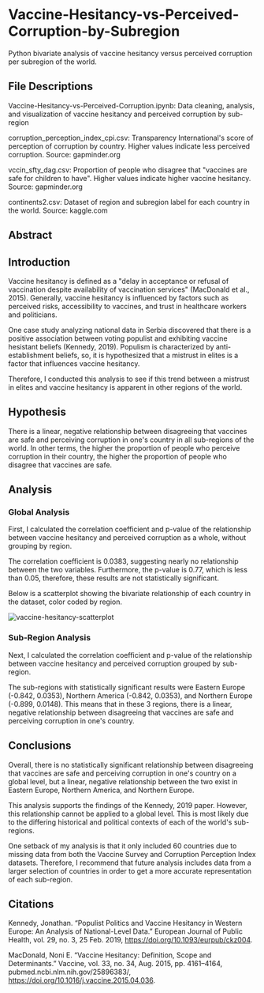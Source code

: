 # Vaccine-Hesitancy-vs-Perceived-Corruption-by-Subregion
Python bivariate analysis of vaccine hesitancy versus perceived corruption per subregion of the world. 

## File Descriptions
Vaccine-Hesitancy-vs-Perceived-Corruption.ipynb: Data cleaning, analysis, and visualization of vaccine hesitancy and perceived corruption by sub-region 

corruption_perception_index_cpi.csv: Transparency International's score of perception of corruption by country. Higher values indicate less perceived corruption. Source: gapminder.org 

vccin_sfty_dag.csv: Proportion of people who disagree that "vaccines are safe for children to have". Higher values indicate higher vaccine hesitancy. Source: gapminder.org 

continents2.csv: Dataset of region and subregion label for each country in the world. Source: kaggle.com

## Abstract 

## Introduction
Vaccine hesitancy is defined as a "delay in acceptance or refusal of vaccination despite availability of vaccination services" (MacDonald et al., 2015). Generally, vaccine hesitancy is influenced by factors such as perceived risks, accessibility to vaccines, and trust in healthcare workers and politicians. 

One case study analyzing national data in Serbia discovered that there is a positive association between voting populist and exhibiting vaccine hesistant beliefs (Kennedy, 2019). Populism is characterized by anti-establishment beliefs, so, it is hypothesized that a mistrust in elites is a factor that influences vaccine hesitancy. 

Therefore, I conducted this analysis to see if this trend between a mistrust in elites and vaccine hesitancy is apparent in other regions of the world.

## Hypothesis
There is a linear, negative relationship between disagreeing that vaccines are safe and perceiving corruption in one's country in all sub-regions of the world. 
In other terms, the higher the proportion of people who perceive corruption in their country, the higher the proportion of people who disagree that vaccines are safe. 

## Analysis

### Global Analysis 
First, I calculated the correlation coefficient and p-value of the relationship between vaccine hesitancy and perceived corruption as a whole, without grouping by region. 

The correlation coefficient is 0.0383, suggesting nearly no relationship between the two variables. Furthermore, the p-value is 0.77, which is less than 0.05, therefore, these results are not statistically significant. 

Below is a scatterplot showing the bivariate relationship of each country in the dataset, color coded by region. 

![vaccine-hesitancy-scatterplot](https://github.com/stacycaeiro/Vaccine-Hesitancy-Analysis/assets/120422997/fc92a065-d67a-4695-aa2d-8a2cf326e24a)

### Sub-Region Analysis
Next, I calculated the correlation coefficient and p-value of the relationship between vaccine hesitancy and perceived corruption grouped by sub-region. 

The sub-regions with statistically significant results were Eastern Europe (-0.842, 0.0353), Northern America (-0.842, 0.0353), and Northern Europe (-0.899, 0.0148). This means that in these 3 regions, there is a linear, negative relationship between disagreeing that vaccines are safe and perceiving corruption in one's country.

## Conclusions 
Overall, there is no statistically significant relationship between disagreeing that vaccines are safe and perceiving corruption in one's country on a global level, but a linear, negative relationship between the two exist in Eastern Europe, Northern America, and Northern Europe. 

This analysis supports the findings of the Kennedy, 2019 paper. However, this relationship cannot be applied to a global level. This is most likely due to the differing historical and political contexts of each of the world's sub-regions. 

One setback of my analysis is that it only included 60 countries due to missing data from both the Vaccine Survey and Corruption Perception Index datasets. Therefore, I recommend that future analysis includes data from a larger selection of countries in order to get a more accurate representation of each sub-region. 

## Citations
Kennedy, Jonathan. “Populist Politics and Vaccine Hesitancy in Western Europe: An Analysis of National-Level Data.” European Journal of Public Health, vol. 29, no. 3, 25 Feb. 2019, https://doi.org/10.1093/eurpub/ckz004.

MacDonald, Noni E. “Vaccine Hesitancy: Definition, Scope and Determinants.” Vaccine, vol. 33, no. 34, Aug. 2015, pp. 4161–4164, pubmed.ncbi.nlm.nih.gov/25896383/, https://doi.org/10.1016/j.vaccine.2015.04.036.

